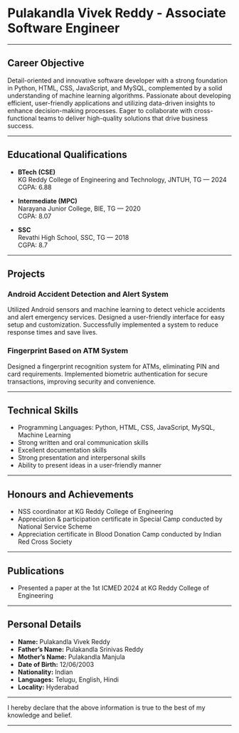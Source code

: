 # Pulakandla Vivek Reddy - Associate Software Engineer

---

## Career Objective
Detail-oriented and innovative software developer with a strong foundation in Python, HTML, CSS, JavaScript, and MySQL, complemented by a solid understanding of machine learning algorithms. Passionate about developing efficient, user-friendly applications and utilizing data-driven insights to enhance decision-making processes. Eager to collaborate with cross-functional teams to deliver high-quality solutions that drive business success.

---

## Educational Qualifications

- **BTech (CSE)**  
  KG Reddy College of Engineering and Technology, JNTUH, TG — 2024  
  CGPA: 6.88

- **Intermediate (MPC)**  
  Narayana Junior College, BIE, TG — 2020  
  CGPA: 8.07

- **SSC**  
  Revathi High School, SSC, TG — 2018  
  CGPA: 8.7

---

## Projects

### Android Accident Detection and Alert System  
Utilized Android sensors and machine learning to detect vehicle accidents and alert emergency services. Designed a user-friendly interface for easy setup and customization. Successfully implemented a system to reduce response times and save lives.

### Fingerprint Based on ATM System  
Designed a fingerprint recognition system for ATMs, eliminating PIN and card requirements. Implemented biometric authentication for secure transactions, improving security and convenience.

---

## Technical Skills

- Programming Languages: Python, HTML, CSS, JavaScript, MySQL, Machine Learning  
- Strong written and oral communication skills  
- Excellent documentation skills  
- Strong presentation and interpersonal skills  
- Ability to present ideas in a user-friendly manner

---

## Honours and Achievements

- NSS coordinator at KG Reddy College of Engineering  
- Appreciation & participation certificate in Special Camp conducted by National Service Scheme  
- Appreciation certificate in Blood Donation Camp conducted by Indian Red Cross Society  

---

## Publications

- Presented a paper at the 1st ICMED 2024 at KG Reddy College of Engineering

---

## Personal Details

- **Name:** Pulakandla Vivek Reddy  
- **Father’s Name:** Pulakandla Srinivas Reddy  
- **Mother’s Name:** Pulakandla Manjula  
- **Date of Birth:** 12/06/2003  
- **Nationality:** Indian  
- **Languages:** Telugu, English, Hindi  
- **Locality:** Hyderabad

---

I hereby declare that the above information is true to the best of my knowledge and belief.

---
